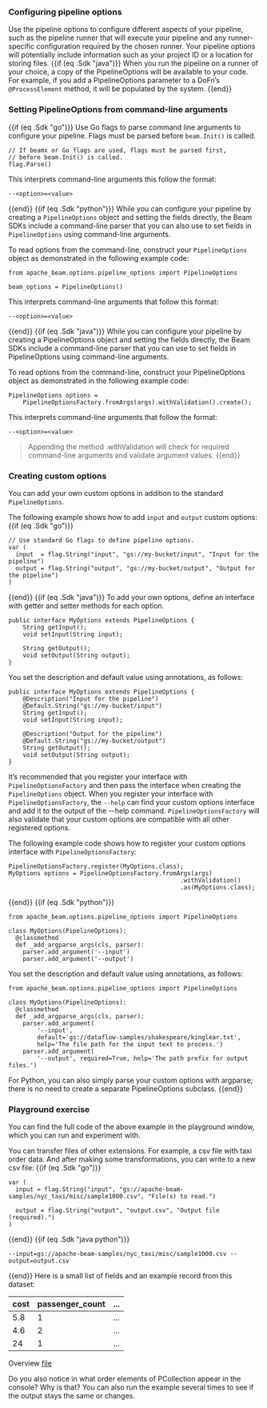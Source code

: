 <!--
Licensed under the Apache License, Version 2.0 (the "License");
you may not use this file except in compliance with the License.
You may obtain a copy of the License at

http://www.apache.org/licenses/LICENSE-2.0

Unless required by applicable law or agreed to in writing, software
distributed under the License is distributed on an "AS IS" BASIS,
WITHOUT WARRANTIES OR CONDITIONS OF ANY KIND, either express or implied.
See the License for the specific language governing permissions and
limitations under the License.
-->
### Configuring pipeline options

Use the pipeline options to configure different aspects of your pipeline, such as the pipeline runner that will execute your pipeline and any runner-specific configuration required by the chosen runner. Your pipeline options will potentially include information such as your project ID or a location for storing files.
{{if (eq .Sdk "java")}}
When you run the pipeline on a runner of your choice, a copy of the PipelineOptions will be available to your code. For example, if you add a PipelineOptions parameter to a DoFn’s `@ProcessElement` method, it will be populated by the system.
{{end}}
### Setting PipelineOptions from command-line arguments
{{if (eq .Sdk "go")}}
Use Go flags to parse command line arguments to configure your pipeline. Flags must be parsed before `beam.Init()` is called.

```
// If beamx or Go flags are used, flags must be parsed first,
// before beam.Init() is called.
flag.Parse()
```

This interprets command-line arguments this follow the format:

```
--<option>=<value>
```
{{end}}
{{if (eq .Sdk "python")}}
While you can configure your pipeline by creating a `PipelineOptions` object and setting the fields directly, the Beam SDKs include a command-line parser that you can also use to set fields in `PipelineOptions` using command-line arguments.

To read options from the command-line, construct your `PipelineOptions` object as demonstrated in the following example code:

```
from apache_beam.options.pipeline_options import PipelineOptions

beam_options = PipelineOptions()
```

This interprets command-line arguments that follow this format:

```
--<option>=<value>
```
{{end}}
{{if (eq .Sdk "java")}}
While you can configure your pipeline by creating a PipelineOptions object and setting the fields directly, the Beam SDKs include a command-line parser that you can use to set fields in PipelineOptions using command-line arguments.

To read options from the command-line, construct your PipelineOptions object as demonstrated in the following example code:

```
PipelineOptions options =
    PipelineOptionsFactory.fromArgs(args).withValidation().create();
```

This interprets command-line arguments that follow the format:

```
--<option>=<value>
```

> Appending the method .withValidation will check for required command-line arguments and validate argument values.
{{end}}
### Creating custom options

You can add your own custom options in addition to the standard `PipelineOptions`.

The following example shows how to add `input` and `output` custom options:
{{if (eq .Sdk "go")}}
```
// Use standard Go flags to define pipeline options.
var (
  input  = flag.String("input", "gs://my-bucket/input", "Input for the pipeline")
  output = flag.String("output", "gs://my-bucket/output", "Output for the pipeline")
)
```
{{end}}
{{if (eq .Sdk "java")}}
To add your own options, define an interface with getter and setter methods for each option.
```
public interface MyOptions extends PipelineOptions {
    String getInput();
    void setInput(String input);

    String getOutput();
    void setOutput(String output);
}
```

You set the description and default value using annotations, as follows:

```
public interface MyOptions extends PipelineOptions {
    @Description("Input for the pipeline")
    @Default.String("gs://my-bucket/input")
    String getInput();
    void setInput(String input);

    @Description("Output for the pipeline")
    @Default.String("gs://my-bucket/output")
    String getOutput();
    void setOutput(String output);
}
```

It’s recommended that you register your interface with `PipelineOptionsFactory` and then pass the interface when creating the `PipelineOptions` object. When you register your interface with `PipelineOptionsFactory`, the `--help` can find your custom options interface and add it to the output of the --help command. `PipelineOptionsFactory` will also validate that your custom options are compatible with all other registered options.

The following example code shows how to register your custom options interface with `PipelineOptionsFactory`:

```
PipelineOptionsFactory.register(MyOptions.class);
MyOptions options = PipelineOptionsFactory.fromArgs(args)
                                                .withValidation()
                                                .as(MyOptions.class);
```
{{end}}
{{if (eq .Sdk "python")}}
```
from apache_beam.options.pipeline_options import PipelineOptions

class MyOptions(PipelineOptions):
  @classmethod
  def _add_argparse_args(cls, parser):
    parser.add_argument('--input')
    parser.add_argument('--output')
```

You set the description and default value using annotations, as follows:

```
from apache_beam.options.pipeline_options import PipelineOptions

class MyOptions(PipelineOptions):
  @classmethod
  def _add_argparse_args(cls, parser):
    parser.add_argument(
        '--input',
        default='gs://dataflow-samples/shakespeare/kinglear.txt',
        help='The file path for the input text to process.')
    parser.add_argument(
        '--output', required=True, help='The path prefix for output files.')
```

For Python, you can also simply parse your custom options with argparse; there is no need to create a separate PipelineOptions subclass.
{{end}}
### Playground exercise

You can find the full code of the above example in the playground window, which you can run and experiment with.

You can transfer files of other extensions. For example, a csv file with taxi order data. And after making some transformations, you can write to a new csv file:
{{if (eq .Sdk "go")}}
```
var (
  input = flag.String("input", "gs://apache-beam-samples/nyc_taxi/misc/sample1000.csv", "File(s) to read.")

  output = flag.String("output", "output.csv", "Output file (required).")
)
```
{{end}}
{{if (eq .Sdk "java python")}}
```
--input=gs://apache-beam-samples/nyc_taxi/misc/sample1000.csv --output=output.csv
```
{{end}}
Here is a small list of fields and an example record from this dataset:

| cost | passenger_count | ... |
|------|-----------------|-----|
| 5.8  | 1               | ... |
| 4.6  | 2               | ... |
| 24   | 1               | ... |

Overview [file](https://storage.googleapis.com/apache-beam-samples/nyc_taxi/misc/sample1000.csv)

Do you also notice in what order elements of PCollection appear in the console? Why is that? You can also run the example several times to see if the output stays the same or changes.